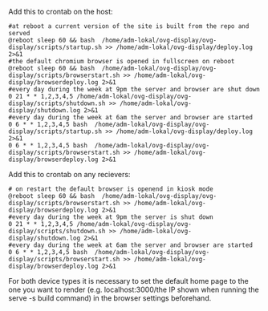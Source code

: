 Add this to crontab on the host:
```
#at reboot a current version of the site is built from the repo and served
@reboot sleep 60 && bash  /home/adm-lokal/ovg-display/ovg-display/scripts/startup.sh >> /home/adm-lokal/ovg-display/deploy.log 2>&1
#the default chromium browser is opened in fullscreen on reboot
@reboot sleep 60 && bash  /home/adm-lokal/ovg-display/ovg-display/scripts/browserstart.sh >> /home/adm-lokal/ovg-display/browserdeploy.log 2>&1
#every day during the week at 9pm the server and browser are shut down
0 21 * * 1,2,3,4,5 /home/adm-lokal/ovg-display/ovg-display/scripts/shutdown.sh >> /home/adm-lokal/ovg-display/shutdown.log 2>&1
#every day during the week at 6am the server and browser are started
0 6 * * 1,2,3,4,5 bash  /home/adm-lokal/ovg-display/ovg-display/scripts/startup.sh >> /home/adm-lokal/ovg-display/deploy.log 2>&1
0 6 * * 1,2,3,4,5 bash  /home/adm-lokal/ovg-display/ovg-display/scripts/browserstart.sh >> /home/adm-lokal/ovg-display/browserdeploy.log 2>&1
```


Add this to crontab on any recievers:
```
# on restart the default browser is openend in kiosk mode
@reboot sleep 60 && bash  /home/adm-lokal/ovg-display/ovg-display/scripts/browserstart.sh >> /home/adm-lokal/ovg-display/browserdeploy.log 2>&1
#every day during the week at 9pm the server is shut down
0 21 * * 1,2,3,4,5 /home/adm-lokal/ovg-display/ovg-display/scripts/shutdown.sh >> /home/adm-lokal/ovg-display/shutdown.log 2>&1
#every day during the week at 6am the server and browser are started
0 6 * * 1,2,3,4,5 bash  /home/adm-lokal/ovg-display/ovg-display/scripts/browserstart.sh >> /home/adm-lokal/ovg-display/browserdeploy.log 2>&1
```

For both device types it is necessary to set the default home page to the one you want to render (e.g. localhost:3000/the IP shown when running the serve -s build command) in the browser settings beforehand.

